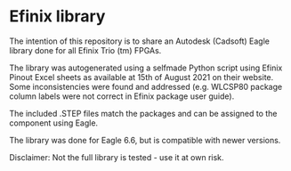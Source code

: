 # Efinix library

The intention of this repository is to share an Autodesk (Cadsoft) Eagle library done for all Efinix Trio (tm) FPGAs.


The library was autogenerated using a selfmade Python script using Efinix Pinout Excel sheets as available at 15th of August 2021 on their website. Some inconsistencies were found and addressed (e.g. WLCSP80 package column labels were not correct in Efinix package user guide).

The included .STEP files match the packages and can be assigned to the component using Eagle.

The library was done for Eagle 6.6, but is compatible with newer versions.

Disclaimer: Not the full library is tested - use it at own risk.
